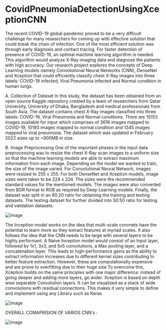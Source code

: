 # CovidPneumoniaDetectionUsingXceptionCNN

The recent COVID-19 global pandemic proved to be a very difficult challenge for many researchers for coming up with effective solution that could break the chain of infection. One of the most efficient solution was through early diagnosis and contact tracing. For faster detection of presence of COVID-19, an optimal machine learning algorithm is needed. This algorithm would analyze X-Ray imaging data and diagnose the patients with high accuracy. Our research project explores the concepts of Deep Learning models namely Convolutional Neural Networks (CNN), DenseNet and Xception that could efficiently classify chest X-Ray images into three labels: COVID-19 infected, Viral Pneumonia infected and Normal condition in human lungs.

A. Collection of Dataset In this study, the dataset has been obtained from an open source Kaggle repository created by a team of researchers from Qatar University, University of Dhaka, Bangladesh and medical professionals from South Asia. The dataset contains chest X-Ray images classified into three labels: COVID-19, Viral Pneumonia and Normal conditions. There are 15153 images available for input which comprises of 3616 images mapped to COVID-19, 10193 images mapped to normal condition and 1345 images mapped to viral pneumonia. The dataset which was updated in February 2022 sizes up to ~900MB in size.

B. Image Preprocessing One of the important phases in the input data preprocessing was to resize the chest X-Ray scan images to a uniform size so that the machine learning models are able to extract maximum information from each image. Depending on the model we wanted to train, the size of the image varied. For Convolutional Neural Network, images were resized to 255 x 255. For both DenseNet and Xception models, image sizes were taken to be 224 x 224. The sizes were the recommended standard values for the mentioned models. The images were also converted from BGR format to RGB as required by Deep Learning models. Finally, the dataset was split in an 80:20 ratio for obtaining the training and testing datasets. The testing dataset for further divided into 50:50 ratio for testing and validation datasets.

![image](https://github.com/khanchandaniashish/CovidPneumoniaDetectionUsingXceptionCNN/assets/113738003/c013d8c5-40a7-41f6-8ac3-85e5ecaa48af)


The Inception model works on the idea that multi-scale convnets have the potential to learn more as they extract features at myriad scales. It also follows the idea that the CNN needs to be large with several layers to be highly performant. A Naive Inception model would consist of an Input layer, followed by 1x1, 3x3, and 5x5 convolutions, a Max pooling layer, and a concatenation layer. This leads to high-performance gains as the ability to extract information increases due to different kernel sizes contributing to better feature extraction. However, these are computationally expensive and are prone to overfitting due to their huge size
To overcome this, Xception builds on the same principles with one major difference: instead of going deeper and adding more layers, go wider. Xception is based on depth wise separable Convolution layers. It can be visualized as a stack of wide convolutions with residual connections. This makes it very simple to define and implement using any Library such as Keras




![image](https://github.com/khanchandaniashish/CovidPneumoniaDetectionUsingXceptionCNN/assets/113738003/d60a7e04-1134-414e-a1ed-931d3df00c22)


OVERALL COMAPRISION OF VARIOS CNN's :

![image](https://github.com/khanchandaniashish/CovidPneumoniaDetectionUsingXceptionCNN/assets/113738003/f9470f9b-2b08-44a2-b6ac-2d9ef7d18ed5)
